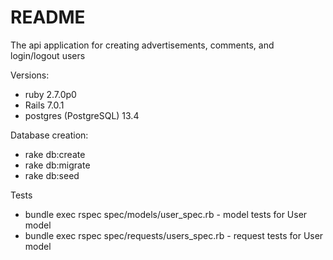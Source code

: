 # README

The api application for creating advertisements, comments, and login/logout users

Versions:
* ruby 2.7.0p0
* Rails 7.0.1
* postgres (PostgreSQL) 13.4

Database creation:
* rake db:create
* rake db:migrate
* rake db:seed

Tests 
* bundle exec rspec spec/models/user_spec.rb  - model tests for User model
* bundle exec rspec spec/requests/users_spec.rb - request tests for User model



